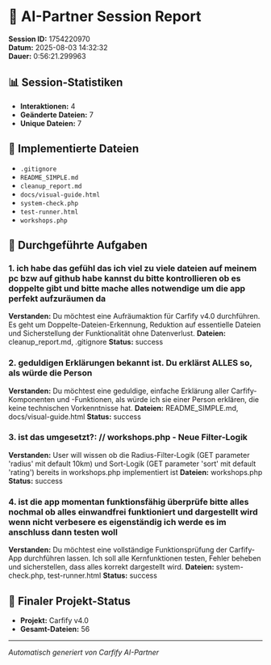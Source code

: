 # 🤖 AI-Partner Session Report
**Session ID:** 1754220970  
**Datum:** 2025-08-03 14:32:32  
**Dauer:** 0:56:21.299963

## 📊 Session-Statistiken
- **Interaktionen:** 4
- **Geänderte Dateien:** 7
- **Unique Dateien:** 7

## 📁 Implementierte Dateien
- `.gitignore`
- `README_SIMPLE.md`
- `cleanup_report.md`
- `docs/visual-guide.html`
- `system-check.php`
- `test-runner.html`
- `workshops.php`

## 🎯 Durchgeführte Aufgaben

### 1. ich habe das gefühl das ich viel zu viele dateien auf meinem pc bzw auf github habe kannst du bitte kontrollieren ob es doppelte gibt und bitte mache alles notwendige um die app perfekt aufzuräumen da
**Verstanden:** Du möchtest eine Aufräumaktion für Carfify v4.0 durchführen. Es geht um Doppelte-Dateien-Erkennung, Reduktion auf essentielle Dateien und Sicherstellung der Funktionalität ohne Datenverlust.
**Dateien:** cleanup_report.md, .gitignore
**Status:** success

### 2. geduldigen Erklärungen bekannt ist. Du erklärst ALLES so, als würde die Person
**Verstanden:** Du möchtest eine geduldige, einfache Erklärung aller Carfify-Komponenten und -Funktionen, als würde ich sie einer Person erklären, die keine technischen Vorkenntnisse hat.
**Dateien:** README_SIMPLE.md, docs/visual-guide.html
**Status:** success

### 3. ist das umgesetzt?: // workshops.php - Neue Filter-Logik
**Verstanden:** User will wissen ob die Radius-Filter-Logik (GET parameter 'radius' mit default 10km) und Sort-Logik (GET parameter 'sort' mit default 'rating') bereits in workshops.php implementiert ist
**Dateien:** workshops.php
**Status:** success

### 4. ist die app momentan funktionsfähig überprüfe bitte alles nochmal ob alles einwandfrei funktioniert und dargestellt wird wenn nicht verbesere es eigenständig ich werde es im anschluss dann testen woll
**Verstanden:** Du möchtest eine vollständige Funktionsprüfung der Carfify-App durchführen lassen. Ich soll alle Kernfunktionen testen, Fehler beheben und sicherstellen, dass alles korrekt dargestellt wird.
**Dateien:** system-check.php, test-runner.html
**Status:** success

## 🏁 Finaler Projekt-Status
- **Projekt:** Carfify v4.0
- **Gesamt-Dateien:** 56

---
*Automatisch generiert von Carfify AI-Partner*